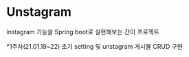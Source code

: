 # Unstagram
instagram 기능을 Spring boot로 실현해보는 간이 프로젝트

*1주차(21.01.19~22)
초기 setting 및 unstagram 게시물 CRUD 구현
